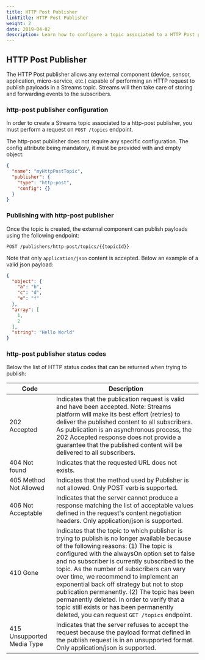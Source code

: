 ```yaml
---
title: HTTP Post Publisher
linkTitle: HTTP Post Publisher
weight: 2
date: 2019-04-02
description: Learn how to configure a topic associated to a HTTP Post publisher.
---
```


## HTTP Post Publisher

The HTTP Post publisher allows any external component (device, sensor, application, micro-service, etc.) capable of performing an HTTP request to publish payloads in a Streams topic.
Streams will then take care of storing and forwarding events to the subscribers.

### http-post publisher configuration

In order to create a Streams topic associated to a http-post publisher, you must perform a request on `POST /topics` endpoint.

The http-post publisher does not require any specific configuration. The config attribute being mandatory, it must be provided with and empty object:

```json
{
  "name": "myHttpPostTopic",
  "publisher": {
    "type": "http-post",
    "config": {}
  }
}
```

### Publishing with http-post publisher

Once the topic is created, the external component can publish payloads using the following endpoint:

`POST /publishers/http-post/topics/{{topicId}}`

Note that only `application/json` content is accepted. Below an example of a valid json payload:

```json
{
  "object": {
    "a": "b",
    "c": "d",
    "e": "f"
  },
  "array": [
    1,
    2
  ],
  "string": "Hello World"
}
```

### http-post publisher status codes

Below the list of HTTP status codes that can be returned when trying to publish:

| Code | Description |
|------|-------------|
| 202 Accepted | Indicates that the publication request is valid and have been accepted. Note: Streams platform will make its best effort (retries) to deliver the published content to all subscribers. As publication is an asynchronous process, the 202 Accepted response does not provide a guarantee that the published content will be delivered to all subscribers. |
| 404 Not found | Indicates that the requested URL does not exists. |
| 405 Method Not Allowed | Indicates that the method used by Publisher is not allowed. Only POST verb is supported. |
|  406 Not Acceptable | Indicates that the server cannot produce a response matching the list of acceptable values defined in the request's content negotiation headers. Only application/json is supported. |
| 410 Gone | Indicates that the topic to which publisher is trying to publish is no longer available because of the following reasons: (1) The topic is configured with the alwaysOn option set to false and no subscriber is currently subscribed to the topic. As the number of subscribers can vary over time, we recommend to implement an exponential back off strategy but not to stop publication permanently. (2) The topic has been permanently deleted. In order to verify that a topic still exists or has been permanently deleted, you can request `GET /topics` endpoint. |
| 415 Unsupported Media Type | Indicates that the server refuses to accept the request because the payload format defined in the publish request is in an unsupported format. Only application/json is supported. |
